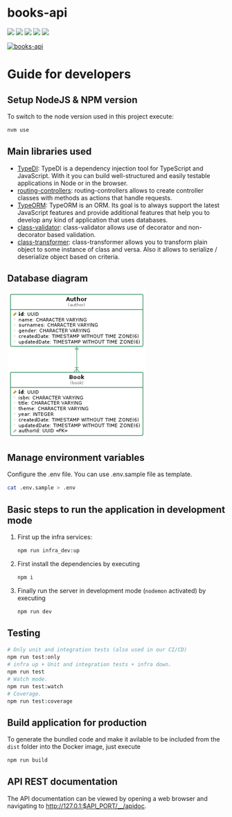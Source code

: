 # books-api

<img src="https://img.shields.io/badge/Version-1.0.0-blue" /> <img src="https://img.shields.io/badge/TypeScript-4.5.3-blue" /> <img src="https://img.shields.io/badge/Jest-27.4.4-green" /> <img src="https://img.shields.io/badge/Docker-20.10.2-blue" /> <img src="https://img.shields.io/badge/code%20style-semistandard-brightgreen.svg" />

[![books-api](https://github.com/gtormo/books-api/actions/workflows/books-api.yml/badge.svg)](https://github.com/gtormo/books-api/actions/workflows/books-api.yml)

# Guide for developers

## Setup NodeJS & NPM version

To switch to the node version used in this project execute:

```sh
nvm use
```

## Main libraries used

- [TypeDI](https://github.com/typestack/typedi): TypeDI is a dependency injection tool for TypeScript and JavaScript. With it you can build well-structured and easily testable applications in Node or in the browser.
- [routing-controllers](https://github.com/typestack/routing-controllers): routing-controllers allows to create controller classes with methods as actions that handle requests.
- [TypeORM](https://typeorm.io/#/): TypeORM is an ORM. Its goal is to always support the latest JavaScript features and provide additional features that help you to develop any kind of application that uses databases.
- [class-validator](https://github.com/typestack/class-validator): class-validator allows use of decorator and non-decorator based validation.
- [class-transformer](https://github.com/typestack/class-transformer): class-transformer allows you to transform plain object to some instance of class and versa. Also it allows to serialize / deserialize object based on criteria.

## Database diagram

![Database diagram](assets/db-diagram.png)

## Manage environment variables


Configure the .env file. You can use .env.sample file as template.

```sh
cat .env.sample > .env
```

## Basic steps to run the application in development mode

1. First up the infra services:
    ```sh
    npm run infra_dev:up
    ```

2. First install the dependencies by executing

    ```sh
    npm i
    ```

3. Finally run the server in development mode (`nodemon` activated) by executing
    ```sh
    npm run dev
    ```

## Testing

```sh
# Only unit and integration tests (also used in our CI/CD)
npm run test:only
# infra up + Unit and integration tests + infra down.
npm run test
# Watch mode.
npm run test:watch
# Coverage.
npm run test:coverage
```

## Build application for production

To generate the bundled code and make it avilable to be included from the `dist` folder into the Docker image, just execute

```sh
npm run build
```

## API REST documentation

The API documentation can be viewed by opening a web browser and navigating to http://127.0.1:$API_PORT/__/apidoc.